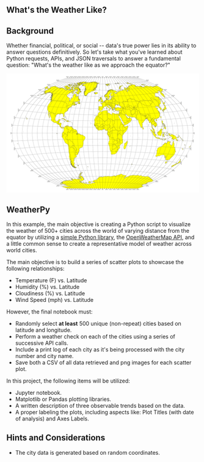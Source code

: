 ## What's the Weather Like?

## Background

Whether financial, political, or social -- data's true power lies in its ability to answer questions definitively. So let's take what you've learned about Python requests, APIs, and JSON traversals to answer a fundamental question: "What's the weather like as we approach the equator?"

![Equator](Images/equatorsign.png)

## WeatherPy

In this example, the main objective is creating a Python script to visualize the weather of 500+ cities across the world of varying distance from the equator by utilizing a [simple Python library](https://pypi.python.org/pypi/citipy), the [OpenWeatherMap API](https://openweathermap.org/api), and a little common sense to create a representative model of weather across world cities.

The main objective is to build a series of scatter plots to showcase the following relationships:

* Temperature (F) vs. Latitude
* Humidity (%) vs. Latitude
* Cloudiness (%) vs. Latitude
* Wind Speed (mph) vs. Latitude

However, the final notebook must:

* Randomly select **at least** 500 unique (non-repeat) cities based on latitude and longitude.
* Perform a weather check on each of the cities using a series of successive API calls.
* Include a print log of each city as it's being processed with the city number and city name.
* Save both a CSV of all data retrieved and png images for each scatter plot.

In this project, the following items will be utilized:

*  Jupyter notebook.
*  Matplotlib or Pandas plotting libraries.
*  A written description of three observable trends based on the data.
* A proper labeling the plots, including aspects like: Plot Titles (with date of analysis) and Axes Labels.

## Hints and Considerations

* The city data is generated based on random coordinates.
